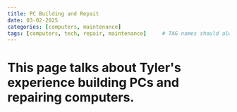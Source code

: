 ```yaml
---
title: PC Building and Repait
date: 03-02-2025
categories: [computers, maintenance]
tags: [computers, tech, repair, maintenance]     # TAG names should always be lowercase
---
```


# This page talks about Tyler's experience building PCs and repairing computers.